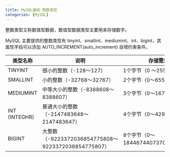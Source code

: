 ```yaml
---
title: MySQL基础-整数类型
categories: [MySQL]
---
```


整数类型又称数值型数据，数值型数据类型主要用来存储数字。

MySQL 主要提供的整数类型有 tinyint、smallint、mediumint、int、bigint，其属性字段可以添加 AUTO_INCREMENT(auto_increment) 自增约束条件。

| 类型名称      | 说明                                                | 存储需求                           |
| ------------- | --------------------------------------------------- | ---------------------------------- |
| TINYINT       | 很小的整数（-128〜127）                             | 1个字节（0 〜255）                 |
| SMALLINT      | 小的整数（-32768〜32767）                           | 2个宇节（0〜65535）                |
| MEDIUMINT     | 中等大小的整数（-8388608〜8388607）                 | 3个字节（0〜16777215）             |
| INT (INTEGHR) | 普通大小的整数（-2147483648〜2147483647）           | 4个字节（0〜4294967295）           |
| BIGINT        | 大整数（-9223372036854775808〜9223372036854775807） | 8个字节（0〜18446744073709551615） |